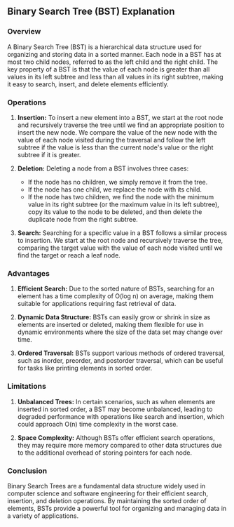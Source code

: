 ## Binary Search Tree (BST) Explanation

### Overview
A Binary Search Tree (BST) is a hierarchical data structure used for organizing and storing data in a sorted manner. Each node in a BST has at most two child nodes, referred to as the left child and the right child. The key property of a BST is that the value of each node is greater than all values in its left subtree and less than all values in its right subtree, making it easy to search, insert, and delete elements efficiently.

### Operations
1. **Insertion:** To insert a new element into a BST, we start at the root node and recursively traverse the tree until we find an appropriate position to insert the new node. We compare the value of the new node with the value of each node visited during the traversal and follow the left subtree if the value is less than the current node's value or the right subtree if it is greater.

2. **Deletion:** Deleting a node from a BST involves three cases:
    - If the node has no children, we simply remove it from the tree.
    - If the node has one child, we replace the node with its child.
    - If the node has two children, we find the node with the minimum value in its right subtree (or the maximum value in its left subtree), copy its value to the node to be deleted, and then delete the duplicate node from the right subtree.

3. **Search:** Searching for a specific value in a BST follows a similar process to insertion. We start at the root node and recursively traverse the tree, comparing the target value with the value of each node visited until we find the target or reach a leaf node.

### Advantages
1. **Efficient Search:** Due to the sorted nature of BSTs, searching for an element has a time complexity of O(log n) on average, making them suitable for applications requiring fast retrieval of data.

2. **Dynamic Data Structure:** BSTs can easily grow or shrink in size as elements are inserted or deleted, making them flexible for use in dynamic environments where the size of the data set may change over time.

3. **Ordered Traversal:** BSTs support various methods of ordered traversal, such as inorder, preorder, and postorder traversal, which can be useful for tasks like printing elements in sorted order.

### Limitations
1. **Unbalanced Trees:** In certain scenarios, such as when elements are inserted in sorted order, a BST may become unbalanced, leading to degraded performance with operations like search and insertion, which could approach O(n) time complexity in the worst case.

2. **Space Complexity:** Although BSTs offer efficient search operations, they may require more memory compared to other data structures due to the additional overhead of storing pointers for each node.

### Conclusion
Binary Search Trees are a fundamental data structure widely used in computer science and software engineering for their efficient search, insertion, and deletion operations. By maintaining the sorted order of elements, BSTs provide a powerful tool for organizing and managing data in a variety of applications.
